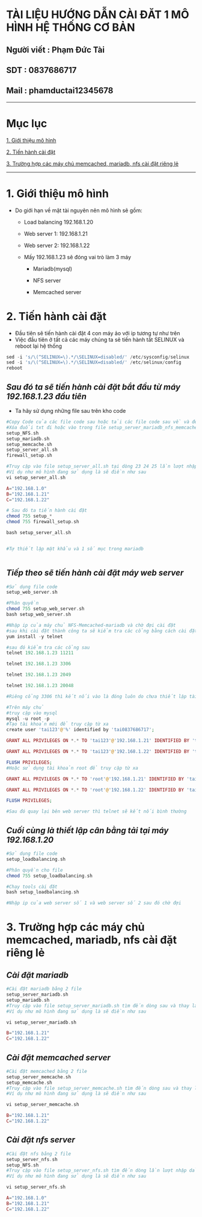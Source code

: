 <!--
# h1
## h2
### h3
#### h4
##### h5
###### h6

*in nghiêng*

**bôi đậm**

***vừa in nghiêng vừa bôi đậm***

`inlide code`

```php

echo ("highlight code");

```

[Link test](https://viblo.asia/helps/cach-su-dung-markdown-bxjvZYnwkJZ)

![markdown](https://images.viblo.asia/518eea86-f0bd-45c9-bf38-d5cb119e947d.png)

* mục 3
* mục 2
* mục 1

1. item 1
2. item 2
3. item 3

***
horizonal rules

> text

{@youtube: https://www.youtube.com/watch?v=HndN6P9ke6U}
* Cài đặt nginx bằng câu lệnh sau
```php
dnf -y install nginx
```
*	Cấu hình nginx như sau
```php
vi /etc/nginx/nginx.conf

 Server{
     ...
     server_name www.srv.world;
     ...
 }
 
-->

# TÀI LIỆU HƯỚNG DẪN CÀI ĐĂT 1 MÔ HÌNH HỆ THỐNG CƠ BẢN 
## Người viết : Phạm Đức Tài
## SDT : 0837686717
## Mail : phamductai12345678

***
# Mục lục
[1. Giới thiệu mô hình](https://github.com/ductai124/Baitap_tonghop#1gi%E1%BB%9Bi-thi%E1%BB%87u-m%C3%B4-h%C3%ACnh)

[2. Tiến hành cài đặt](https://github.com/ductai124/Baitap_tonghop#2ti%E1%BA%BFn-h%C3%A0nh-c%C3%A0i-%C4%91%E1%BA%B7t)

[3. Trường hợp các máy chủ memcached, mariadb, nfs cài đặt riêng lẻ](https://github.com/ductai124/Baitap_tonghop#3tr%C6%B0%E1%BB%9Dng-h%E1%BB%A3p-c%C3%A1c-m%C3%A1y-ch%E1%BB%A7-memcached-mariadb-nfs-c%C3%A0i-%C4%91%E1%BA%B7t-ri%C3%AAng-l%E1%BA%BB)

***
# 1.	Giới thiệu mô hình
* Do giới hạn về mặt tài nguyên nên mô hình sẽ gồm:
    * Load balancing 192.168.1.20

    * Web server 1: 192.168.1.21

    * Web server 2: 192.168.1.22

    * Mấy 192.168.1.23 sẽ đóng vai trò làm 3 máy
        * Mariadb(mysql)

        * NFS server

        * Memcached server
# 2.	Tiến hành cài đặt
* Đầu tiên sẽ tiến hành cài đặt 4 con máy ảo với ip tương tự như trên
* Việc đầu tiên ở tất cả các máy chúng ta sẽ tiến hành tắt SELINUX và reboot lại hệ thống
```php
sed -i 's/\(^SELINUX=\).*/\SELINUX=disabled/' /etc/sysconfig/selinux
sed -i 's/\(^SELINUX=\).*/\SELINUX=disabled/' /etc/selinux/config
reboot
```
## ***Sau đó ta sẽ tiến hành cài đặt bắt đầu từ máy 192.168.1.23 đầu tiên***
* Ta hãy sử dụng những file sau trên kho code 
```php
#Copy Code của các file code sau hoặc tải các file code sau về và để chúng tại thư mục root
#Xóa đuổi txt đi hoặc vào trong file setup_server_mariadb_nfs_memcache.txt thêm đuôi txt cho các file bash đề phòng không chay được
setup_NFS.sh
setup_mariadb.sh
setup_memcache.sh
setup_server_all.sh
firewall_setup.sh

#Truy cập vào file setup_server_all.sh tại dòng 23 24 25 lần lượt nhập dải ip, ip web server 1 và ip web server 2
#Ví dụ như mô hình đang sử dụng là sẽ điền như sau
vi setup_server_all.sh

A="192.168.1.0"
B="192.168.1.21"
C="192.168.1.22"

# Sau đó ta tiến hành cài đặt
chmod 755 setup_*
chmod 755 firewall_setup.sh

bash setup_server_all.sh


#Tự thiết lập mật khẩu và 1 số mục trong mariadb



```
## ***Tiếp theo sẽ tiến hành cài đặt máy web server***
```php
#Sử dụng file code 
setup_web_server.sh

#Phân quyền 
chmod 755 setup_web_server.sh
bash setup_web_server.sh

#Nhập ip của máy chủ NFS-Memcached-mariadb và chờ đợi cài đặt
#sau khi cài đặt thành công ta sẽ kiểm tra các cổng bằng cách cài đặt telnet
yum install -y telnet

#sau đó kiểm tra các cổng sau
telnet 192.168.1.23 11211

telnet 192.168.1.23 3306

telnet 192.168.1.23 2049

telnet 192.168.1.23 20048

#Riêng cổng 3306 thì kết nối vào là đóng luôn do chưa thiết lập tài khoản kết nối từ xa vấn đề này ta sẽ quay lại máy chủ chứ mariadb và tạo tài khoản cho phép truy cập từ xa

#Trên máy chủ
#truy cập vào mysql
mysql -u root -p
#Tạo tài khoản mới để truy cập từ xa
create user 'tai123'@'%' identified by 'tai0837686717';

GRANT ALL PRIVILEGES ON *.* TO 'tai123'@'192.168.1.21' IDENTIFIED BY 'tai0837686717';

GRANT ALL PRIVILEGES ON *.* TO 'tai123'@'192.168.1.22' IDENTIFIED BY 'tai0837686717';

FLUSH PRIVILEGES;
#Hoặc sử dụng tài khoản root để truy cập từ xa

GRANT ALL PRIVILEGES ON *.* TO 'root'@'192.168.1.21' IDENTIFIED BY 'tai0837686717' WITH GRANT OPTION;

GRANT ALL PRIVILEGES ON *.* TO 'root'@'192.168.1.22' IDENTIFIED BY 'tai0837686717' WITH GRANT OPTION;

FLUSH PRIVILEGES;

#Sau đó quay lại bên web server thì telnet sẽ kết nối bình thường

```
## ***Cuối cùng là thiết lập cân bằng tải tại máy 192.168.1.20***
```php
#Sử dụng file code 
setup_loadbalancing.sh

#Phân quyền cho file
chmod 755 setup_loadbalancing.sh

#Chạy tools cài đặt
bash setup_loadbalancing.sh

#Nhập ip của web server số 1 và web server số 2 sau đó chờ đợi
```

# 3.	Trường hợp các máy chủ memcached, mariadb, nfs cài đặt riêng lẻ
## ***Cài đặt mariadb***
```php
#Cài đặt mariadb bằng 2 file
setup_server_mariadb.sh
setup_mariadb.sh
#Truy cập vào file setup_server_mariadb.sh tìm đến dòng sau và thay lần lượt ip web server 1 và ip web server 2
#Ví dụ như mô hình đang sử dụng là sẽ điền như sau

vi setup_server_mariadb.sh

B="192.168.1.21"
C="192.168.1.22"
```
## ***Cài đặt memcached server***
```php
#Cài đặt memcached bằng 2 file
setup_server_memcache.sh
setup_memcache.sh
#Truy cập vào file setup_server_memcache.sh tìm đến dòng sau và thay lần lượt ip web server 1 và ip web server 2
#Ví dụ như mô hình đang sử dụng là sẽ điền như sau

vi setup_server_memcache.sh

B="192.168.1.21"
C="192.168.1.22"


```
## ***Cài đặt nfs server***
```php
#Cài đặt nfs bằng 2 file
setup_server_nfs.sh
setup_NFS.sh
#Truy cập vào file setup_server_nfs.sh tìm đến dòng lần lượt nhập dải ip, ip web server 1 và ip web server 2 theo hướng dẫn có ghi trong file
#Ví dụ như mô hình đang sử dụng là sẽ điền như sau

vi setup_server_nfs.sh

A="192.168.1.0"
B="192.168.1.21"
C="192.168.1.22"

```
